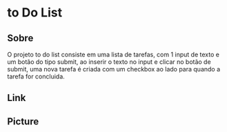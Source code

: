 # to Do List

<h2>Sobre</h2>

<p>O projeto to do list consiste em uma lista de tarefas, com 1 input de texto e um botão do tipo submit, ao inserir o texto no input e clicar no botão de submit, uma nova tarefa é criada com um checkbox ao lado para quando a tarefa for concluida.</p>

<h2>Link</h2>

<h2>Picture</h2>
